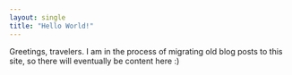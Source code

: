 ```yaml
---
layout: single
title: "Hello World!"
---
```


Greetings, travelers. I am in the process of migrating old blog posts to this site, so there will
eventually be content here :)